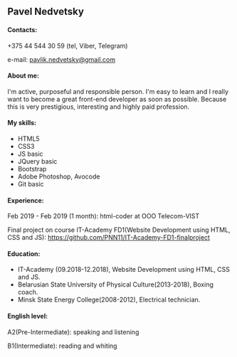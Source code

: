 ## Pavel Nedvetsky
#### Contacts:
+375 44 544 30 59 (tel, Viber, Telegram)

e-mail: pavlik.nedvetsky@gmail.com
#### About me:
I'm active, purposeful and responsible person. I'm easy to learn and I really want to become a great
 front-end developer as soon as possible. Because this is very prestigious, interesting and highly paid profession.
 
 #### My skills: 
 * HTML5
 * CSS3
 * JS basic
 * JQuery basic
 * Bootstrap
 * Adobe Photoshop, Avocode
 * Git basic
 
 #### Experience:
  Feb 2019 - Feb 2019 (1 month): html-coder
  at OOO Telecom-VIST
  
  Final project on course IT-Academy FD1(Website Development using HTML, CSS and JS): https://github.com/PNN11/IT-Academy-FD1-finalproject
  
  #### Education:
  * IT-Academy (09.2018-12.2018), Website Development using HTML, CSS and JS.
  * Belarusian State University of Physical Culture(2013-2018), Boxing coach.
  * Minsk State Energy College(2008-2012), Electrical technician.
  
  #### English level:
  A2(Pre-Intermediate): speaking and listening
  
  B1(Intermediate): reading and whiting
  
 